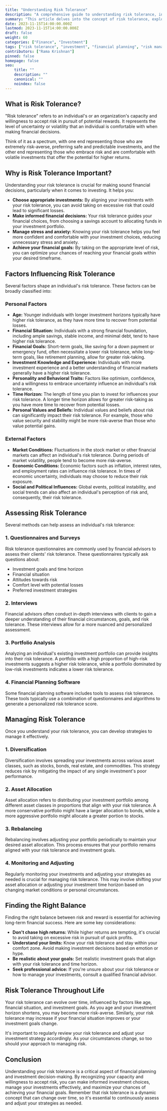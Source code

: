 ```yaml
---
title: "Understanding Risk Tolerance"
description: "A comprehensive guide to understanding risk tolerance, including its definition, factors that influence it, methods to assess it, and strategies to manage it effectively."
summary: "This article delves into the concept of risk tolerance, exploring its significance in financial decision-making, the factors that shape it, various assessment methods, and practical strategies to manage risk effectively."
date: 2023-11-15T14:00:00.000Z
lastmod: 2023-11-15T14:00:00.000Z
draft: false
weight: 60
categories: ["Finance", "Investment"]
tags: ["risk tolerance", "investment", "financial planning", "risk management"]
contributors: ["Rama Krishnan"]
pinned: false
homepage: false
seo:
    title: ""
    description: ""
    canonical: ""
    noindex: false
---
```


## What is Risk Tolerance?

"Risk tolerance" refers to an individual's or an organization's capacity and willingness to accept risk in pursuit of potential rewards. It represents the level of uncertainty or volatility that an individual is comfortable with when making financial decisions.

Think of it as a spectrum, with one end representing those who are extremely risk-averse, preferring safe and predictable investments, and the other end representing those who embrace risk and are comfortable with volatile investments that offer the potential for higher returns.

## Why is Risk Tolerance Important?

Understanding your risk tolerance is crucial for making sound financial decisions, particularly when it comes to investing. It helps you:

* **Choose appropriate investments:** By aligning your investments with your risk tolerance, you can avoid taking on excessive risk that could lead to significant losses.
* **Make informed financial decisions:** Your risk tolerance guides your financial choices, from choosing a savings account to allocating funds in your investment portfolio.
* **Manage stress and anxiety:** Knowing your risk tolerance helps you feel more confident and comfortable with your investment choices, reducing unnecessary stress and anxiety.
* **Achieve your financial goals:** By taking on the appropriate level of risk, you can optimize your chances of reaching your financial goals within your desired timeframe.

## Factors Influencing Risk Tolerance

Several factors shape an individual's risk tolerance. These factors can be broadly classified into:

### Personal Factors

* **Age:** Younger individuals with longer investment horizons typically have higher risk tolerance, as they have more time to recover from potential losses.
* **Financial Situation:** Individuals with a strong financial foundation, including ample savings, stable income, and minimal debt, tend to have higher risk tolerance.
* **Financial Goals:** Short-term goals, like saving for a down payment or emergency fund, often necessitate a lower risk tolerance, while long-term goals, like retirement planning, allow for greater risk-taking.
* **Investment Knowledge and Experience:** Individuals with more investment experience and a better understanding of financial markets generally have a higher risk tolerance.
* **Personality and Behavioral Traits:** Factors like optimism, confidence, and a willingness to embrace uncertainty influence an individual's risk tolerance.
* **Time Horizon:** The length of time you plan to invest for influences your risk tolerance. A longer time horizon allows for greater risk-taking as you have more time to recover from potential losses.
* **Personal Values and Beliefs:** Individual values and beliefs about risk can significantly impact their risk tolerance. For example, those who value security and stability might be more risk-averse than those who value potential gains.

### External Factors

* **Market Conditions:** Fluctuations in the stock market or other financial markets can affect an individual's risk tolerance. During periods of market volatility, people tend to become more risk-averse.
* **Economic Conditions:** Economic factors such as inflation, interest rates, and employment rates can influence risk tolerance. In times of economic uncertainty, individuals may choose to reduce their risk exposure.
* **Social and Political Influences:** Global events, political instability, and social trends can also affect an individual's perception of risk and, consequently, their risk tolerance.

## Assessing Risk Tolerance

Several methods can help assess an individual's risk tolerance:

### 1. Questionnaires and Surveys

Risk tolerance questionnaires are commonly used by financial advisors to assess their clients' risk tolerance. These questionnaires typically ask questions about:

* Investment goals and time horizon
* Financial situation
* Attitudes towards risk
* Comfort level with potential losses
* Preferred investment strategies

### 2. Interviews

Financial advisors often conduct in-depth interviews with clients to gain a deeper understanding of their financial circumstances, goals, and risk tolerance. These interviews allow for a more nuanced and personalized assessment.

### 3. Portfolio Analysis

Analyzing an individual's existing investment portfolio can provide insights into their risk tolerance. A portfolio with a high proportion of high-risk investments suggests a higher risk tolerance, while a portfolio dominated by low-risk investments indicates a lower risk tolerance.

### 4. Financial Planning Software

Some financial planning software includes tools to assess risk tolerance. These tools typically use a combination of questionnaires and algorithms to generate a personalized risk tolerance score.

## Managing Risk Tolerance

Once you understand your risk tolerance, you can develop strategies to manage it effectively.

### 1. Diversification

Diversification involves spreading your investments across various asset classes, such as stocks, bonds, real estate, and commodities. This strategy reduces risk by mitigating the impact of any single investment's poor performance.

### 2. Asset Allocation

Asset allocation refers to distributing your investment portfolio among different asset classes in proportions that align with your risk tolerance. A more conservative portfolio might have a larger allocation to bonds, while a more aggressive portfolio might allocate a greater portion to stocks.

### 3. Rebalancing

Rebalancing involves adjusting your portfolio periodically to maintain your desired asset allocation. This process ensures that your portfolio remains aligned with your risk tolerance and investment goals.

### 4. Monitoring and Adjusting

Regularly monitoring your investments and adjusting your strategies as needed is crucial for managing risk tolerance. This may involve shifting your asset allocation or adjusting your investment time horizon based on changing market conditions or personal circumstances.

## Finding the Right Balance

Finding the right balance between risk and reward is essential for achieving long-term financial success. Here are some key considerations:

* **Don't chase high returns:** While higher returns are tempting, it's crucial to avoid taking on excessive risk in pursuit of quick profits.
* **Understand your limits:** Know your risk tolerance and stay within your comfort zone. Avoid making investment decisions based on emotion or hype.
* **Be realistic about your goals:** Set realistic investment goals that align with your risk tolerance and time horizon.
* **Seek professional advice:** If you're unsure about your risk tolerance or how to manage your investments, consult a qualified financial advisor.

## Risk Tolerance Throughout Life

Your risk tolerance can evolve over time, influenced by factors like age, financial situation, and investment goals. As you age and your investment horizon shortens, you may become more risk-averse. Similarly, your risk tolerance may increase if your financial situation improves or your investment goals change.

It's important to regularly review your risk tolerance and adjust your investment strategy accordingly. As your circumstances change, so too should your approach to managing risk.

## Conclusion

Understanding your risk tolerance is a critical aspect of financial planning and investment decision-making. By recognizing your capacity and willingness to accept risk, you can make informed investment choices, manage your investments effectively, and maximize your chances of achieving your financial goals. Remember that risk tolerance is a dynamic concept that can change over time, so it's essential to continuously assess and adjust your strategies as needed. 
